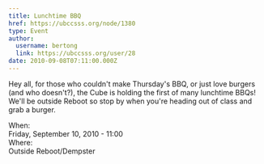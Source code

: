 ```yaml
---
title: Lunchtime BBQ 
href: https://ubccsss.org/node/1380
type: Event
author:
  username: bertong
  link: https://ubccsss.org/user/28
date: 2010-09-08T07:11:00.000Z
---
```


<div class="field field-name-body field-type-text-with-summary field-label-hidden"><div class="field-items"><div class="field-item even"><p>Hey all, for those who couldn&apos;t make Thursday&apos;s BBQ, or just love burgers (and who doesn&apos;t?), the Cube is holding the first of many lunchtime BBQs! We&apos;ll be outside Reboot so stop by when you&apos;re heading out of class and grab a burger.</p>
</div></div></div><div class="field field-name-field-dates field-type-datetime field-label-above"><div class="field-label">When:&#xA0;</div><div class="field-items"><div class="field-item even"><span class="date-display-single">Friday, September 10, 2010 - 11:00</span></div></div></div><div class="field field-name-field-location field-type-text field-label-above"><div class="field-label">Where:&#xA0;</div><div class="field-items"><div class="field-item even">Outside Reboot/Dempster</div></div></div>    <footer>
          </footer>